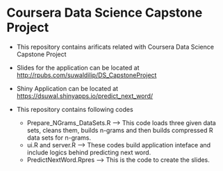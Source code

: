 # Coursera Data Science Capstone Project

- This repository contains arificats related with Coursera Data Science Capstone Project

- Slides for the application can be located at http://rpubs.com/suwaldilip/DS_CapstoneProject
- Shiny Application can be located at https://dsuwal.shinyapps.io/predict_next_word/
- This repository contains following codes
  - Prepare_NGrams_DataSets.R --> This code loads three given data sets, cleans them, builds n-grams and then builds compressed R data sets for n-grams.
  - ui.R and server.R --> These codes build application inteface and include logics behind predicting next word.
  - PredictNextWord.Rpres --> This is the code to create the slides. 
